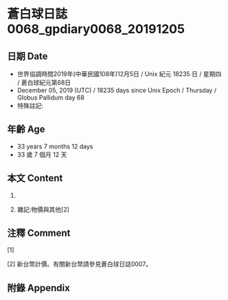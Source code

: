 # 蒼白球日誌0068_gpdiary0068_20191205 #

## 日期 Date ##

* 世界協調時間2019年(中華民國108年)12月5日 / Unix 紀元 18235 日 / 星期四 / 蒼白球紀元第68日
* December 05, 2019 (UTC) / 18235 days since Unix Epoch / Thursday / Globus Pallidum day 68
* 特殊註記:

## 年齡 Age ##

* 33 years 7 months 12 days
* 33 歲 7 個月 12 天

## 本文 Content ##

1. 

    
2. 雜記:物價與其他[2]

    

## 注釋 Comment ##

[1] 


[2] 新台幣計價。有關新台幣請參見蒼白球日誌0007。



## 附錄 Appendix ##

